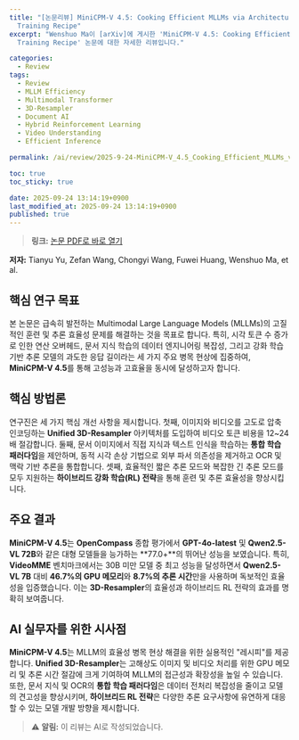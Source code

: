 ```yaml
---
title: "[논문리뷰] MiniCPM-V 4.5: Cooking Efficient MLLMs via Architecture, Data, and
  Training Recipe"
excerpt: "Wenshuo Ma이 [arXiv]에 게시한 'MiniCPM-V 4.5: Cooking Efficient MLLMs via Architecture, Data, and
  Training Recipe' 논문에 대한 자세한 리뷰입니다."

categories:
  - Review
tags:
  - Review
  - MLLM Efficiency
  - Multimodal Transformer
  - 3D-Resampler
  - Document AI
  - Hybrid Reinforcement Learning
  - Video Understanding
  - Efficient Inference

permalink: /ai/review/2025-9-24-MiniCPM-V_4.5_Cooking_Efficient_MLLMs_via_Architecture_Data_and_Training_Recipe/

toc: true
toc_sticky: true

date: 2025-09-24 13:14:19+0900
last_modified_at: 2025-09-24 13:14:19+0900
published: true
---
```

> **링크:** [논문 PDF로 바로 열기](https://arxiv.org/abs/2509.18154)

**저자:** Tianyu Yu, Zefan Wang, Chongyi Wang, Fuwei Huang, Wenshuo Ma, et al.



## 핵심 연구 목표
본 논문은 급속히 발전하는 Multimodal Large Language Models (MLLMs)의 고질적인 훈련 및 추론 효율성 문제를 해결하는 것을 목표로 합니다. 특히, 시각 토큰 수 증가로 인한 연산 오버헤드, 문서 지식 학습의 데이터 엔지니어링 복잡성, 그리고 강화 학습 기반 추론 모델의 과도한 응답 길이라는 세 가지 주요 병목 현상에 집중하여, **MiniCPM-V 4.5**를 통해 고성능과 고효율을 동시에 달성하고자 합니다.

## 핵심 방법론
연구진은 세 가지 핵심 개선 사항을 제시합니다. 첫째, 이미지와 비디오를 고도로 압축 인코딩하는 **Unified 3D-Resampler** 아키텍처를 도입하여 비디오 토큰 비용을 12~24배 절감합니다. 둘째, 문서 이미지에서 직접 지식과 텍스트 인식을 학습하는 **통합 학습 패러다임**을 제안하며, 동적 시각 손상 기법으로 외부 파서 의존성을 제거하고 OCR 및 맥락 기반 추론을 통합합니다. 셋째, 효율적인 짧은 추론 모드와 복잡한 긴 추론 모드를 모두 지원하는 **하이브리드 강화 학습(RL) 전략**을 통해 훈련 및 추론 효율성을 향상시킵니다.

## 주요 결과
**MiniCPM-V 4.5**는 **OpenCompass** 종합 평가에서 **GPT-4o-latest** 및 **Qwen2.5-VL 72B**와 같은 대형 모델들을 능가하는 **77.0+**의 뛰어난 성능을 보였습니다. 특히, **VideoMME** 벤치마크에서는 30B 미만 모델 중 최고 성능을 달성하면서 **Qwen2.5-VL 7B** 대비 **46.7%의 GPU 메모리**와 **8.7%의 추론 시간**만을 사용하며 독보적인 효율성을 입증했습니다. 이는 **3D-Resampler**의 효율성과 하이브리드 RL 전략의 효과를 명확히 보여줍니다.

## AI 실무자를 위한 시사점
**MiniCPM-V 4.5**는 MLLM의 효율성 병목 현상 해결을 위한 실용적인 "레시피"를 제공합니다. **Unified 3D-Resampler**는 고해상도 이미지 및 비디오 처리를 위한 GPU 메모리 및 추론 시간 절감에 크게 기여하여 MLLM의 접근성과 확장성을 높일 수 있습니다. 또한, 문서 지식 및 OCR의 **통합 학습 패러다임**은 데이터 전처리 복잡성을 줄이고 모델의 견고성을 향상시키며, **하이브리드 RL 전략**은 다양한 추론 요구사항에 유연하게 대응할 수 있는 모델 개발 방향을 제시합니다.

> ⚠️ **알림:** 이 리뷰는 AI로 작성되었습니다.